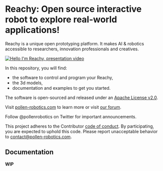 # Reachy: Open source interactive robot to explore real-world applications!

Reachy is a unique open prototyping platform. It makes AI & robotics accessible to researchers, innovation professionals and creatives. 

[![Hello I'm Reachy, presentation video](https://img.youtube.com/vi/iSL39WFxCLE/0.jpg)](https://www.youtube.com/watch?v=iSL39WFxCLE)

In this repository, you will find:
* the software to control and program your Reachy,
* the 3d models,
* documentation and examples to get you started.

The software is open-sourced and released under an [Apache License v2.0](./software/LICENSE).

Visit [pollen-robotics.com](https://pollen-robotics.com) to learn more or visit [our forum](https://forum.pollen-robotics.com).

Follow @pollenrobotics on Twitter for important announcements.

This project adheres to the Contributor [code of conduct](CODE_OF_CONDUCT.md). By participating, you are expected to uphold this code. Please report unacceptable behavior to [contact@pollen-robotics.com](mailto:contact@pollen-robotics.com).

## Documentation

**WIP**
